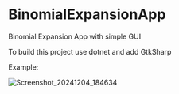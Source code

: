 # BinomialExpansionApp
Binomial Expansion App with simple GUI

To build this project use dotnet and add GtkSharp


Example:




![Screenshot_20241204_184634](https://github.com/user-attachments/assets/6492d65c-ccde-432b-b5f3-449e8725ff21)
